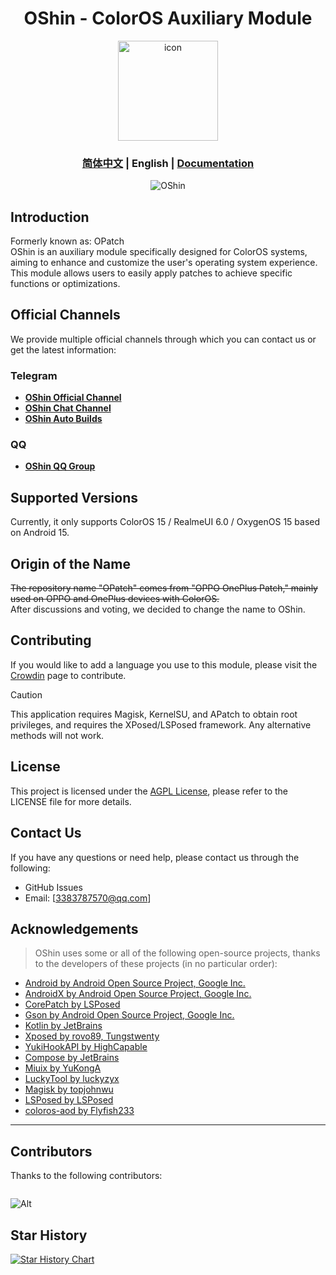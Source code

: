 <div align="center">

# OShin - ColorOS Auxiliary Module

<img src="https://github.com/suqi8/OPatch/blob/e9cb9e2af53b728e5e2d2d00429a90f10a3384dc/app/src/main/ic_launcher1-playstore.png?raw=true" width="160" height="160" style="display: block; margin: 0 auto;" alt="icon">

### [简体中文](./README.md) | English | [Documentation](https://oshin.mikusignal.top/)

![OShin](https://socialify.git.ci/suqi8/OPatch/image?font=Rokkitt&forks=1&issues=1&language=1&name=1&owner=1&pattern=Brick%20Wall&pulls=1&stargazers=1&theme=Auto)

</div>

## Introduction

Formerly known as: OPatch  
OShin is an auxiliary module specifically designed for ColorOS systems, aiming to enhance and customize the user's operating system experience. This module allows users to easily apply patches to achieve specific functions or optimizations.

## Official Channels

We provide multiple official channels through which you can contact us or get the latest information:

### Telegram

- **[OShin Official Channel](https://t.me/OPatchA)**
- **[OShin Chat Channel](https://t.me/OPatchB)**
- **[OShin Auto Builds](https://t.me/OPatchC)**

### QQ

- **[OShin QQ Group](http://qm.qq.com/cgi-bin/qm/qr?_wv=1027&k=dbP78P2qCYuR2RxGtwmwCrlMCsh2MB2N&authKey=uTkJAGf0gg7%2Fx%2B3OBPrf%2F%2FnyZY2ntPNvnz6%2BTUo%2BHa0Pe%2F%2FqtXvK%2BSJ3%2B4PS0zbO&noverify=0&group_code=740266099)**

## Supported Versions
Currently, it only supports ColorOS 15 / RealmeUI 6.0 / OxygenOS 15 based on Android 15.

## Origin of the Name
~~The repository name "OPatch" comes from "OPPO OnePlus Patch," mainly used on OPPO and OnePlus devices with ColorOS.~~  
After discussions and voting, we decided to change the name to OShin.

## Contributing
If you would like to add a language you use to this module, please visit the [Crowdin](https://zh.crowdin.com/project/opatch) page to contribute.

> [!CAUTION]
>
> This application requires Magisk, KernelSU, and APatch to obtain root privileges, and requires the XPosed/LSPosed framework. Any alternative methods will not work.

## License
This project is licensed under the [AGPL License](LICENSE), please refer to the LICENSE file for more details.

## Contact Us
If you have any questions or need help, please contact us through the following:
- GitHub Issues
- Email: [3383787570@qq.com]

## Acknowledgements

> OShin uses some or all of the following open-source projects, thanks to the developers of these projects (in no particular order):

- [Android by Android Open Source Project, Google Inc.](https://source.android.google.cn/license)
- [AndroidX by Android Open Source Project, Google Inc.](https://github.com/androidx/androidx)
- [CorePatch by LSPosed](https://github.com/LSPosed/CorePatch)
- [Gson by Android Open Source Project, Google Inc.](https://github.com/google/gson)
- [Kotlin by JetBrains](https://github.com/JetBrains/kotlin)
- [Xposed by rovo89, Tungstwenty](https://github.com/rovo89/XposedBridge)
- [YukiHookAPI by HighCapable](https://github.com/HighCapable/YukiHookAPI)
- [Compose by JetBrains](https://github.com/JetBrains/compose)
- [Miuix by YuKongA](https://github.com/miuix-kotlin-multiplatform/miuix)
- [LuckyTool by luckyzyx](https://github.com/Xposed-Modules-Repo/com.luckyzyx.luckytool)
- [Magisk by topjohnwu](https://github.com/topjohnwu/Magisk)
- [LSPosed by LSPosed](https://github.com/LSPosed/LSPosed)
- [coloros-aod by Flyfish233](https://github.com/Flyfish233/coloros-aod)

---

## Contributors

Thanks to the following contributors:

<a href="https://github.com/suqi8/OPatch/graphs/contributors">
  <img src="https://contrib.rocks/image?repo=suqi8/OPatch"  alt=""/>
</a>

![Alt](https://repobeats.axiom.co/api/embed/cc78ce423b8c1fe1ca2dfdc4ce580bc1fa8bfd62.svg "Repobeats analytics image")

## Star History

[![Star History Chart](https://api.star-history.com/svg?repos=suqi8/OPatch&type=Date)](https://star-history.com/#suqi8/OPatch&Date)
